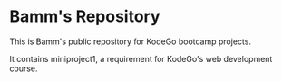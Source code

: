 # Bamm's Repository

This is Bamm's public repository for KodeGo bootcamp projects.

It contains miniproject1, a requirement for KodeGo's web development course.
